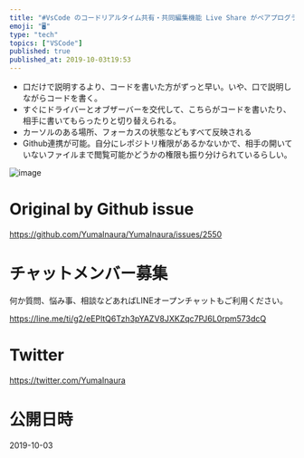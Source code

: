 ```yaml
---
title: "#VsCode のコードリアルタイム共有・共同編集機能 Live Share がペアプログラミングに役立ちすぎて怖い"
emoji: "🖥"
type: "tech"
topics: ["VSCode"]
published: true
published_at: 2019-10-03t19:53
---
```


- 口だけで説明するより、コードを書いた方がずっと早い。いや、口で説明しながらコードを書く。
- すぐにドライバーとオブザーバーを交代して、こちらがコードを書いたり、相手に書いてもらったりと切り替えられる。
- カーソルのある場所、フォーカスの状態などもすべて反映される
- Github連携が可能。自分にレポジトリ権限があるかないかで、相手の開いていないファイルまで閲覧可能かどうかの権限も振り分けられているらしい。


![image](https://user-images.githubusercontent.com/13635059/66111381-b788d880-e603-11e9-978d-e323cec30ed0.png)


# Original by Github issue

https://github.com/YumaInaura/YumaInaura/issues/2550








<!-- Update From Qiita API -->

# チャットメンバー募集


何か質問、悩み事、相談などあればLINEオープンチャットもご利用ください。

https://line.me/ti/g2/eEPltQ6Tzh3pYAZV8JXKZqc7PJ6L0rpm573dcQ





# Twitter


https://twitter.com/YumaInaura


<!-- Update From Qiita API -->



# 公開日時

2019-10-03
